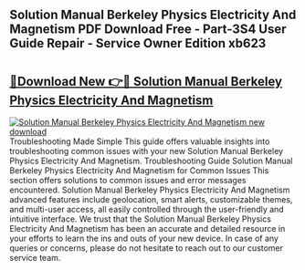 ## Solution Manual Berkeley Physics Electricity And Magnetism PDF Download Free - Part-3S4 User Guide Repair - Service Owner Edition xb623

# <h2><a href="http://bc53547.oget.top/?id=Solution+Manual+Berkeley+Physics+Electricity+And+Magnetism">🔗Download New 👉🔴 Solution Manual Berkeley Physics Electricity And Magnetism</a></h2>

[![Solution Manual Berkeley Physics Electricity And Magnetism new download](https://i.imgur.com/5g1atiW.png)](http://bc53547.oget.top/?id=Solution+Manual+Berkeley+Physics+Electricity+And+Magnetism)
Troubleshooting Made Simple This guide offers valuable insights into troubleshooting common issues with your new Solution Manual Berkeley Physics Electricity And Magnetism. Troubleshooting Guide Solution Manual Berkeley Physics Electricity And Magnetism for Common Issues This section offers solutions to common issues and error messages encountered. Solution Manual Berkeley Physics Electricity And Magnetism advanced features include geolocation, smart alerts, customizable themes, and multi-user access, all easily controlled through the user-friendly and intuitive interface. We trust that the Solution Manual Berkeley Physics Electricity And Magnetism has been an accurate and detailed resource in your efforts to learn the ins and outs of your new device. In case of any queries or concerns, please do not hesitate to reach out to our customer service team.
